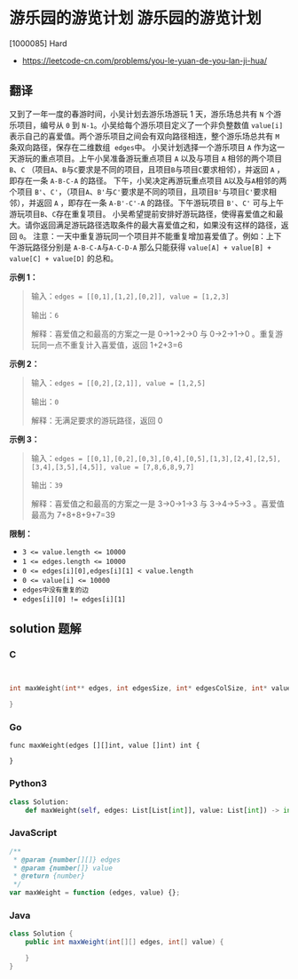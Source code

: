 # 游乐园的游览计划 游乐园的游览计划

[1000085] Hard

- https://leetcode-cn.com/problems/you-le-yuan-de-you-lan-ji-hua/

## 翻译

又到了一年一度的春游时间，小吴计划去游乐场游玩 1 天，游乐场总共有 `N` 个游乐项目，编号从 `0` 到 `N-1`。小吴给每个游乐项目定义了一个非负整数值 `value[i]` 表示自己的喜爱值。两个游乐项目之间会有双向路径相连，整个游乐场总共有 `M` 条双向路径，保存在二维数组  `edges`中。 小吴计划选择一个游乐项目 `A` 作为这一天游玩的重点项目。上午小吴准备游玩重点项目 `A` 以及与项目 `A` 相邻的两个项目 `B`、`C` （项目`A`、`B`与`C`要求是不同的项目，且项目`B`与项目`C`要求相邻），并返回 `A` ，即存在一条 `A-B-C-A` 的路径。 下午，小吴决定再游玩重点项目 `A`以及与`A`相邻的两个项目 `B'`、`C'`，（项目`A`、`B'`与`C'`要求是不同的项目，且项目`B'`与项目`C'`要求相邻），并返回 `A` ，即存在一条 `A-B'-C'-A` 的路径。下午游玩项目 `B'`、`C'` 可与上午游玩项目`B`、`C`存在重复项目。 小吴希望提前安排好游玩路径，使得喜爱值之和最大。请你返回满足游玩路径选取条件的最大喜爱值之和，如果没有这样的路径，返回 `0`。 注意：一天中重复游玩同一个项目并不能重复增加喜爱值了。例如：上下午游玩路径分别是 `A-B-C-A`与`A-C-D-A` 那么只能获得 `value[A] + value[B] + value[C] + value[D]` 的总和。

**示例 1：**

> 输入：`edges = [[0,1],[1,2],[0,2]], value = [1,2,3]`
>
> 输出：`6`
>
> 解释：喜爱值之和最高的方案之一是 0->1->2->0 与 0->2->1->0 。重复游玩同一点不重复计入喜爱值，返回 1+2+3=6

**示例 2：**

> 输入：`edges = [[0,2],[2,1]], value = [1,2,5]`
>
> 输出：`0`
>
> 解释：无满足要求的游玩路径，返回 0

**示例 3：**

> 输入：`edges = [[0,1],[0,2],[0,3],[0,4],[0,5],[1,3],[2,4],[2,5],[3,4],[3,5],[4,5]], value = [7,8,6,8,9,7]`
>
> 输出：`39`
>
> 解释：喜爱值之和最高的方案之一是 3->0->1->3 与 3->4->5->3 。喜爱值最高为 7+8+8+9+7=39

**限制：**

- `3 <= value.length <= 10000`
- `1 <= edges.length <= 10000`
- `0 <= edges[i][0],edges[i][1] < value.length`
- `0 <= value[i] <= 10000`
- `edges中没有重复的边`
- `edges[i][0] != edges[i][1]`

## solution 题解

### C

```c


int maxWeight(int** edges, int edgesSize, int* edgesColSize, int* value, int valueSize){

}


```

### Go

```golang
func maxWeight(edges [][]int, value []int) int {

}
```

### Python3

```python
class Solution:
    def maxWeight(self, edges: List[List[int]], value: List[int]) -> int:
```

### JavaScript

```javascript
/**
 * @param {number[][]} edges
 * @param {number[]} value
 * @return {number}
 */
var maxWeight = function (edges, value) {};
```

### Java

```java
class Solution {
    public int maxWeight(int[][] edges, int[] value) {

    }
}
```
